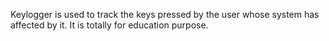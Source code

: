 Keylogger is used to track the keys pressed by the user whose system has affected by it. It is totally for education purpose.
